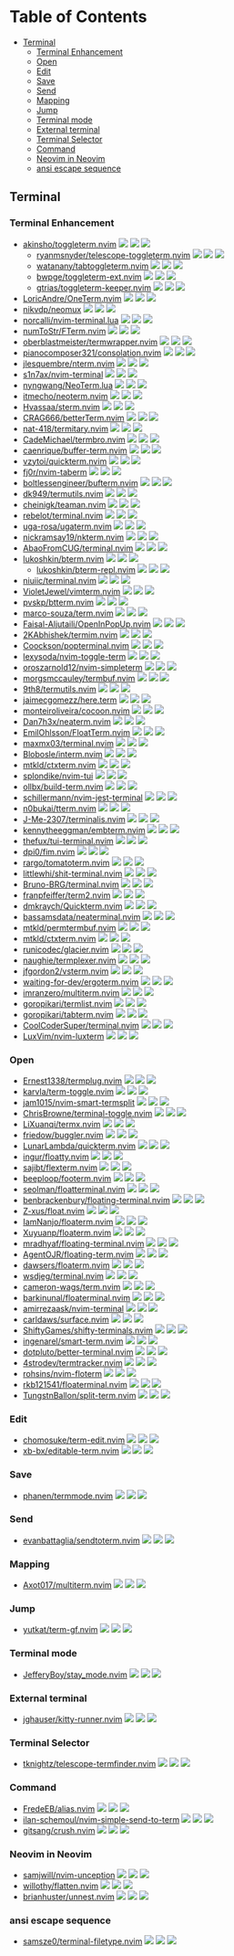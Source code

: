 # Table of Contents

<!-- toc -->

- [Terminal](#terminal)
  - [Terminal Enhancement](#terminal-enhancement)
  - [Open](#open)
  - [Edit](#edit)
  - [Save](#save)
  - [Send](#send)
  - [Mapping](#mapping)
  - [Jump](#jump)
  - [Terminal mode](#terminal-mode)
  - [External terminal](#external-terminal)
  - [Terminal Selector](#terminal-selector)
  - [Command](#command)
  - [Neovim in Neovim](#neovim-in-neovim)
  - [ansi escape sequence](#ansi-escape-sequence)

<!-- tocstop -->

## Terminal

### Terminal Enhancement

- [akinsho/toggleterm.nvim](https://github.com/akinsho/toggleterm.nvim) ![](https://img.shields.io/github/stars/akinsho/toggleterm.nvim) ![](https://img.shields.io/github/last-commit/akinsho/toggleterm.nvim) ![](https://img.shields.io/github/commit-activity/y/akinsho/toggleterm.nvim)
  - [ryanmsnyder/telescope-toggleterm.nvim](https://github.com/ryanmsnyder/telescope-toggleterm.nvim) ![](https://img.shields.io/github/stars/ryanmsnyder/telescope-toggleterm.nvim) ![](https://img.shields.io/github/last-commit/ryanmsnyder/telescope-toggleterm.nvim) ![](https://img.shields.io/github/commit-activity/y/ryanmsnyder/telescope-toggleterm.nvim)
  - [watanany/tabtoggleterm.nvim](https://github.com/watanany/tabtoggleterm.nvim) ![](https://img.shields.io/github/stars/watanany/tabtoggleterm.nvim) ![](https://img.shields.io/github/last-commit/watanany/tabtoggleterm.nvim) ![](https://img.shields.io/github/commit-activity/y/watanany/tabtoggleterm.nvim)
  - [bwpge/toggleterm-ext.nvim](https://github.com/bwpge/toggleterm-ext.nvim) ![](https://img.shields.io/github/stars/bwpge/toggleterm-ext.nvim) ![](https://img.shields.io/github/last-commit/bwpge/toggleterm-ext.nvim) ![](https://img.shields.io/github/commit-activity/y/bwpge/toggleterm-ext.nvim)
  - [gtrias/toggleterm-keeper.nvim](https://github.com/gtrias/toggleterm-keeper.nvim) ![](https://img.shields.io/github/stars/gtrias/toggleterm-keeper.nvim) ![](https://img.shields.io/github/last-commit/gtrias/toggleterm-keeper.nvim) ![](https://img.shields.io/github/commit-activity/y/gtrias/toggleterm-keeper.nvim)
- [LoricAndre/OneTerm.nvim](https://github.com/LoricAndre/OneTerm.nvim) ![](https://img.shields.io/github/stars/LoricAndre/OneTerm.nvim) ![](https://img.shields.io/github/last-commit/LoricAndre/OneTerm.nvim) ![](https://img.shields.io/github/commit-activity/y/LoricAndre/OneTerm.nvim)
- [nikvdp/neomux](https://github.com/nikvdp/neomux) ![](https://img.shields.io/github/stars/nikvdp/neomux) ![](https://img.shields.io/github/last-commit/nikvdp/neomux) ![](https://img.shields.io/github/commit-activity/y/nikvdp/neomux)
- [norcalli/nvim-terminal.lua](https://github.com/norcalli/nvim-terminal.lua) ![](https://img.shields.io/github/stars/norcalli/nvim-terminal.lua) ![](https://img.shields.io/github/last-commit/norcalli/nvim-terminal.lua) ![](https://img.shields.io/github/commit-activity/y/norcalli/nvim-terminal.lua)
- [numToStr/FTerm.nvim](https://github.com/numToStr/FTerm.nvim) ![](https://img.shields.io/github/stars/numToStr/FTerm.nvim) ![](https://img.shields.io/github/last-commit/numToStr/FTerm.nvim) ![](https://img.shields.io/github/commit-activity/y/numToStr/FTerm.nvim)
- [oberblastmeister/termwrapper.nvim](https://github.com/oberblastmeister/termwrapper.nvim) ![](https://img.shields.io/github/stars/oberblastmeister/termwrapper.nvim) ![](https://img.shields.io/github/last-commit/oberblastmeister/termwrapper.nvim) ![](https://img.shields.io/github/commit-activity/y/oberblastmeister/termwrapper.nvim)
- [pianocomposer321/consolation.nvim](https://github.com/pianocomposer321/consolation.nvim) ![](https://img.shields.io/github/stars/pianocomposer321/consolation.nvim) ![](https://img.shields.io/github/last-commit/pianocomposer321/consolation.nvim) ![](https://img.shields.io/github/commit-activity/y/pianocomposer321/consolation.nvim)
- [jlesquembre/nterm.nvim](https://github.com/jlesquembre/nterm.nvim) ![](https://img.shields.io/github/stars/jlesquembre/nterm.nvim) ![](https://img.shields.io/github/last-commit/jlesquembre/nterm.nvim) ![](https://img.shields.io/github/commit-activity/y/jlesquembre/nterm.nvim)
- [s1n7ax/nvim-terminal](https://github.com/s1n7ax/nvim-terminal) ![](https://img.shields.io/github/stars/s1n7ax/nvim-terminal) ![](https://img.shields.io/github/last-commit/s1n7ax/nvim-terminal) ![](https://img.shields.io/github/commit-activity/y/s1n7ax/nvim-terminal)
- [nyngwang/NeoTerm.lua](https://github.com/nyngwang/NeoTerm.lua) ![](https://img.shields.io/github/stars/nyngwang/NeoTerm.lua) ![](https://img.shields.io/github/last-commit/nyngwang/NeoTerm.lua) ![](https://img.shields.io/github/commit-activity/y/nyngwang/NeoTerm.lua)
- [itmecho/neoterm.nvim](https://github.com/itmecho/neoterm.nvim) ![](https://img.shields.io/github/stars/itmecho/neoterm.nvim) ![](https://img.shields.io/github/last-commit/itmecho/neoterm.nvim) ![](https://img.shields.io/github/commit-activity/y/itmecho/neoterm.nvim)
- [Hvassaa/sterm.nvim](https://github.com/Hvassaa/sterm.nvim) ![](https://img.shields.io/github/stars/Hvassaa/sterm.nvim) ![](https://img.shields.io/github/last-commit/Hvassaa/sterm.nvim) ![](https://img.shields.io/github/commit-activity/y/Hvassaa/sterm.nvim)
- [CRAG666/betterTerm.nvim](https://github.com/CRAG666/betterTerm.nvim) ![](https://img.shields.io/github/stars/CRAG666/betterTerm.nvim) ![](https://img.shields.io/github/last-commit/CRAG666/betterTerm.nvim) ![](https://img.shields.io/github/commit-activity/y/CRAG666/betterTerm.nvim)
- [nat-418/termitary.nvim](https://github.com/nat-418/termitary.nvim) ![](https://img.shields.io/github/stars/nat-418/termitary.nvim) ![](https://img.shields.io/github/last-commit/nat-418/termitary.nvim) ![](https://img.shields.io/github/commit-activity/y/nat-418/termitary.nvim)
- [CadeMichael/termbro.nvim](https://github.com/CadeMichael/termbro.nvim) ![](https://img.shields.io/github/stars/CadeMichael/termbro.nvim) ![](https://img.shields.io/github/last-commit/CadeMichael/termbro.nvim) ![](https://img.shields.io/github/commit-activity/y/CadeMichael/termbro.nvim)
- [caenrique/buffer-term.nvim](https://github.com/caenrique/buffer-term.nvim) ![](https://img.shields.io/github/stars/caenrique/buffer-term.nvim) ![](https://img.shields.io/github/last-commit/caenrique/buffer-term.nvim) ![](https://img.shields.io/github/commit-activity/y/caenrique/buffer-term.nvim)
- [vzytoi/quickterm.nvim](https://github.com/vzytoi/quickterm.nvim) ![](https://img.shields.io/github/stars/vzytoi/quickterm.nvim) ![](https://img.shields.io/github/last-commit/vzytoi/quickterm.nvim) ![](https://img.shields.io/github/commit-activity/y/vzytoi/quickterm.nvim)
- [fj0r/nvim-taberm](https://github.com/fj0r/nvim-taberm) ![](https://img.shields.io/github/stars/fj0r/nvim-taberm) ![](https://img.shields.io/github/last-commit/fj0r/nvim-taberm) ![](https://img.shields.io/github/commit-activity/y/fj0r/nvim-taberm)
- [boltlessengineer/bufterm.nvim](https://github.com/boltlessengineer/bufterm.nvim) ![](https://img.shields.io/github/stars/boltlessengineer/bufterm.nvim) ![](https://img.shields.io/github/last-commit/boltlessengineer/bufterm.nvim) ![](https://img.shields.io/github/commit-activity/y/boltlessengineer/bufterm.nvim)
- [dk949/termutils.nvim](https://github.com/dk949/termutils.nvim) ![](https://img.shields.io/github/stars/dk949/termutils.nvim) ![](https://img.shields.io/github/last-commit/dk949/termutils.nvim) ![](https://img.shields.io/github/commit-activity/y/dk949/termutils.nvim)
- [cheinigk/teaman.nvim](https://github.com/cheinigk/teaman.nvim) ![](https://img.shields.io/github/stars/cheinigk/teaman.nvim) ![](https://img.shields.io/github/last-commit/cheinigk/teaman.nvim) ![](https://img.shields.io/github/commit-activity/y/cheinigk/teaman.nvim)
- [rebelot/terminal.nvim](https://github.com/rebelot/terminal.nvim) ![](https://img.shields.io/github/stars/rebelot/terminal.nvim) ![](https://img.shields.io/github/last-commit/rebelot/terminal.nvim) ![](https://img.shields.io/github/commit-activity/y/rebelot/terminal.nvim)
- [uga-rosa/ugaterm.nvim](https://github.com/uga-rosa/ugaterm.nvim) ![](https://img.shields.io/github/stars/uga-rosa/ugaterm.nvim) ![](https://img.shields.io/github/last-commit/uga-rosa/ugaterm.nvim) ![](https://img.shields.io/github/commit-activity/y/uga-rosa/ugaterm.nvim)
- [nickramsay19/nkterm.nvim](https://github.com/nickramsay19/nkterm.nvim) ![](https://img.shields.io/github/stars/nickramsay19/nkterm.nvim) ![](https://img.shields.io/github/last-commit/nickramsay19/nkterm.nvim) ![](https://img.shields.io/github/commit-activity/y/nickramsay19/nkterm.nvim)
- [AbaoFromCUG/terminal.nvim](https://github.com/AbaoFromCUG/terminal.nvim) ![](https://img.shields.io/github/stars/AbaoFromCUG/terminal.nvim) ![](https://img.shields.io/github/last-commit/AbaoFromCUG/terminal.nvim) ![](https://img.shields.io/github/commit-activity/y/AbaoFromCUG/terminal.nvim)
- [lukoshkin/bterm.nvim](https://github.com/lukoshkin/bterm.nvim) ![](https://img.shields.io/github/stars/lukoshkin/bterm.nvim) ![](https://img.shields.io/github/last-commit/lukoshkin/bterm.nvim) ![](https://img.shields.io/github/commit-activity/y/lukoshkin/bterm.nvim)
  - [lukoshkin/bterm-repl.nvim](https://github.com/lukoshkin/bterm-repl.nvim) ![](https://img.shields.io/github/stars/lukoshkin/bterm-repl.nvim) ![](https://img.shields.io/github/last-commit/lukoshkin/bterm-repl.nvim) ![](https://img.shields.io/github/commit-activity/y/lukoshkin/bterm-repl.nvim)
- [niuiic/terminal.nvim](https://github.com/niuiic/terminal.nvim) ![](https://img.shields.io/github/stars/niuiic/terminal.nvim) ![](https://img.shields.io/github/last-commit/niuiic/terminal.nvim) ![](https://img.shields.io/github/commit-activity/y/niuiic/terminal.nvim)
- [VioletJewel/vimterm.nvim](https://github.com/VioletJewel/vimterm.nvim) ![](https://img.shields.io/github/stars/VioletJewel/vimterm.nvim) ![](https://img.shields.io/github/last-commit/VioletJewel/vimterm.nvim) ![](https://img.shields.io/github/commit-activity/y/VioletJewel/vimterm.nvim)
- [pvskp/btterm.nvim](https://github.com/pvskp/btterm.nvim) ![](https://img.shields.io/github/stars/pvskp/btterm.nvim) ![](https://img.shields.io/github/last-commit/pvskp/btterm.nvim) ![](https://img.shields.io/github/commit-activity/y/pvskp/btterm.nvim)
- [marco-souza/term.nvim](https://github.com/marco-souza/term.nvim) ![](https://img.shields.io/github/stars/marco-souza/term.nvim) ![](https://img.shields.io/github/last-commit/marco-souza/term.nvim) ![](https://img.shields.io/github/commit-activity/y/marco-souza/term.nvim)
- [Faisal-Aljutaili/OpenInPopUp.nvim](https://github.com/Faisal-Aljutaili/OpenInPopUp.nvim) ![](https://img.shields.io/github/stars/Faisal-Aljutaili/OpenInPopUp.nvim) ![](https://img.shields.io/github/last-commit/Faisal-Aljutaili/OpenInPopUp.nvim) ![](https://img.shields.io/github/commit-activity/y/Faisal-Aljutaili/OpenInPopUp.nvim)
- [2KAbhishek/termim.nvim](https://github.com/2KAbhishek/termim.nvim) ![](https://img.shields.io/github/stars/2KAbhishek/termim.nvim) ![](https://img.shields.io/github/last-commit/2KAbhishek/termim.nvim) ![](https://img.shields.io/github/commit-activity/y/2KAbhishek/termim.nvim)
- [Coockson/popterminal.nvim](https://github.com/Coockson/popterminal.nvim) ![](https://img.shields.io/github/stars/Coockson/popterminal.nvim) ![](https://img.shields.io/github/last-commit/Coockson/popterminal.nvim) ![](https://img.shields.io/github/commit-activity/y/Coockson/popterminal.nvim)
- [lexysoda/nvim-toggle-term](https://github.com/lexysoda/nvim-toggle-term) ![](https://img.shields.io/github/stars/lexysoda/nvim-toggle-term) ![](https://img.shields.io/github/last-commit/lexysoda/nvim-toggle-term) ![](https://img.shields.io/github/commit-activity/y/lexysoda/nvim-toggle-term)
- [oroszarnold12/nvim-simpleterm](https://github.com/oroszarnold12/nvim-simpleterm) ![](https://img.shields.io/github/stars/oroszarnold12/nvim-simpleterm) ![](https://img.shields.io/github/last-commit/oroszarnold12/nvim-simpleterm) ![](https://img.shields.io/github/commit-activity/y/oroszarnold12/nvim-simpleterm)
- [morgsmccauley/termbuf.nvim](https://github.com/morgsmccauley/termbuf.nvim) ![](https://img.shields.io/github/stars/morgsmccauley/termbuf.nvim) ![](https://img.shields.io/github/last-commit/morgsmccauley/termbuf.nvim) ![](https://img.shields.io/github/commit-activity/y/morgsmccauley/termbuf.nvim)
- [9th8/termutils.nvim](https://github.com/9th8/termutils.nvim) ![](https://img.shields.io/github/stars/9th8/termutils.nvim) ![](https://img.shields.io/github/last-commit/9th8/termutils.nvim) ![](https://img.shields.io/github/commit-activity/y/9th8/termutils.nvim)
- [jaimecgomezz/here.term](https://github.com/jaimecgomezz/here.term) ![](https://img.shields.io/github/stars/jaimecgomezz/here.term) ![](https://img.shields.io/github/last-commit/jaimecgomezz/here.term) ![](https://img.shields.io/github/commit-activity/y/jaimecgomezz/here.term)
- [monteiroliveira/cocoon.nvim](https://github.com/monteiroliveira/cocoon.nvim) ![](https://img.shields.io/github/stars/monteiroliveira/cocoon.nvim) ![](https://img.shields.io/github/last-commit/monteiroliveira/cocoon.nvim) ![](https://img.shields.io/github/commit-activity/y/monteiroliveira/cocoon.nvim)
- [Dan7h3x/neaterm.nvim](https://github.com/Dan7h3x/neaterm.nvim) ![](https://img.shields.io/github/stars/Dan7h3x/neaterm.nvim) ![](https://img.shields.io/github/last-commit/Dan7h3x/neaterm.nvim) ![](https://img.shields.io/github/commit-activity/y/Dan7h3x/neaterm.nvim)
- [EmilOhlsson/FloatTerm.nvim](https://github.com/EmilOhlsson/FloatTerm.nvim) ![](https://img.shields.io/github/stars/EmilOhlsson/FloatTerm.nvim) ![](https://img.shields.io/github/last-commit/EmilOhlsson/FloatTerm.nvim) ![](https://img.shields.io/github/commit-activity/y/EmilOhlsson/FloatTerm.nvim)
- [maxmx03/terminal.nvim](https://github.com/maxmx03/terminal.nvim) ![](https://img.shields.io/github/stars/maxmx03/terminal.nvim) ![](https://img.shields.io/github/last-commit/maxmx03/terminal.nvim) ![](https://img.shields.io/github/commit-activity/y/maxmx03/terminal.nvim)
- [Blobosle/interm.nvim](https://github.com/Blobosle/interm.nvim) ![](https://img.shields.io/github/stars/Blobosle/interm.nvim) ![](https://img.shields.io/github/last-commit/Blobosle/interm.nvim) ![](https://img.shields.io/github/commit-activity/y/Blobosle/interm.nvim)
- [mtkld/ctxterm.nvim](https://github.com/mtkld/ctxterm.nvim) ![](https://img.shields.io/github/stars/mtkld/ctxterm.nvim) ![](https://img.shields.io/github/last-commit/mtkld/ctxterm.nvim) ![](https://img.shields.io/github/commit-activity/y/mtkld/ctxterm.nvim)
- [splondike/nvim-tui](https://github.com/splondike/nvim-tui) ![](https://img.shields.io/github/stars/splondike/nvim-tui) ![](https://img.shields.io/github/last-commit/splondike/nvim-tui) ![](https://img.shields.io/github/commit-activity/y/splondike/nvim-tui)
- [ollbx/build-term.nvim](https://github.com/ollbx/build-term.nvim) ![](https://img.shields.io/github/stars/ollbx/build-term.nvim) ![](https://img.shields.io/github/last-commit/ollbx/build-term.nvim) ![](https://img.shields.io/github/commit-activity/y/ollbx/build-term.nvim)
- [schillermann/nvim-jest-terminal](https://github.com/schillermann/nvim-jest-terminal) ![](https://img.shields.io/github/stars/schillermann/nvim-jest-terminal) ![](https://img.shields.io/github/last-commit/schillermann/nvim-jest-terminal) ![](https://img.shields.io/github/commit-activity/y/schillermann/nvim-jest-terminal)
- [n0bukai/tterm.nvim](https://github.com/n0bukai/tterm.nvim) ![](https://img.shields.io/github/stars/n0bukai/tterm.nvim) ![](https://img.shields.io/github/last-commit/n0bukai/tterm.nvim) ![](https://img.shields.io/github/commit-activity/y/n0bukai/tterm.nvim)
- [J-Me-2307/terminalis.nvim](https://github.com/J-Me-2307/terminalis.nvim) ![](https://img.shields.io/github/stars/J-Me-2307/terminalis.nvim) ![](https://img.shields.io/github/last-commit/J-Me-2307/terminalis.nvim) ![](https://img.shields.io/github/commit-activity/y/J-Me-2307/terminalis.nvim)
- [kennytheeggman/embterm.nvim](https://github.com/kennytheeggman/embterm.nvim) ![](https://img.shields.io/github/stars/kennytheeggman/embterm.nvim) ![](https://img.shields.io/github/last-commit/kennytheeggman/embterm.nvim) ![](https://img.shields.io/github/commit-activity/y/kennytheeggman/embterm.nvim)
- [thefux/tui-terminal.nvim](https://github.com/thefux/tui-terminal.nvim) ![](https://img.shields.io/github/stars/thefux/tui-terminal.nvim) ![](https://img.shields.io/github/last-commit/thefux/tui-terminal.nvim) ![](https://img.shields.io/github/commit-activity/y/thefux/tui-terminal.nvim)
- [dpi0/fim.nvim](https://github.com/dpi0/fim.nvim) ![](https://img.shields.io/github/stars/dpi0/fim.nvim) ![](https://img.shields.io/github/last-commit/dpi0/fim.nvim) ![](https://img.shields.io/github/commit-activity/y/dpi0/fim.nvim)
- [rargo/tomatoterm.nvim](https://github.com/rargo/tomatoterm.nvim) ![](https://img.shields.io/github/stars/rargo/tomatoterm.nvim) ![](https://img.shields.io/github/last-commit/rargo/tomatoterm.nvim) ![](https://img.shields.io/github/commit-activity/y/rargo/tomatoterm.nvim)
- [littlewhi/shit-terminal.nvim](https://github.com/littlewhi/shit-terminal.nvim) ![](https://img.shields.io/github/stars/littlewhi/shit-terminal.nvim) ![](https://img.shields.io/github/last-commit/littlewhi/shit-terminal.nvim) ![](https://img.shields.io/github/commit-activity/y/littlewhi/shit-terminal.nvim)
- [Bruno-BRG/terminal.nvim](https://github.com/Bruno-BRG/terminal.nvim) ![](https://img.shields.io/github/stars/Bruno-BRG/terminal.nvim) ![](https://img.shields.io/github/last-commit/Bruno-BRG/terminal.nvim) ![](https://img.shields.io/github/commit-activity/y/Bruno-BRG/terminal.nvim)
- [franpfeiffer/term2.nvim](https://github.com/franpfeiffer/term2.nvim) ![](https://img.shields.io/github/stars/franpfeiffer/term2.nvim) ![](https://img.shields.io/github/last-commit/franpfeiffer/term2.nvim) ![](https://img.shields.io/github/commit-activity/y/franpfeiffer/term2.nvim)
- [dmkraych/Quickterm.nvim](https://github.com/dmkraych/Quickterm.nvim) ![](https://img.shields.io/github/stars/dmkraych/Quickterm.nvim) ![](https://img.shields.io/github/last-commit/dmkraych/Quickterm.nvim) ![](https://img.shields.io/github/commit-activity/y/dmkraych/Quickterm.nvim)
- [bassamsdata/neaterminal.nvim](https://github.com/bassamsdata/neaterminal.nvim) ![](https://img.shields.io/github/stars/bassamsdata/neaterminal.nvim) ![](https://img.shields.io/github/last-commit/bassamsdata/neaterminal.nvim) ![](https://img.shields.io/github/commit-activity/y/bassamsdata/neaterminal.nvim)
- [mtkld/permtermbuf.nvim](https://github.com/mtkld/permtermbuf.nvim) ![](https://img.shields.io/github/stars/mtkld/permtermbuf.nvim) ![](https://img.shields.io/github/last-commit/mtkld/permtermbuf.nvim) ![](https://img.shields.io/github/commit-activity/y/mtkld/permtermbuf.nvim)
- [mtkld/ctxterm.nvim](https://github.com/mtkld/ctxterm.nvim) ![](https://img.shields.io/github/stars/mtkld/ctxterm.nvim) ![](https://img.shields.io/github/last-commit/mtkld/ctxterm.nvim) ![](https://img.shields.io/github/commit-activity/y/mtkld/ctxterm.nvim)
- [runicodec/glacier.nvim](https://github.com/runicodec/glacier.nvim) ![](https://img.shields.io/github/stars/runicodec/glacier.nvim) ![](https://img.shields.io/github/last-commit/runicodec/glacier.nvim) ![](https://img.shields.io/github/commit-activity/y/runicodec/glacier.nvim)
- [naughie/termplexer.nvim](https://github.com/naughie/termplexer.nvim) ![](https://img.shields.io/github/stars/naughie/termplexer.nvim) ![](https://img.shields.io/github/last-commit/naughie/termplexer.nvim) ![](https://img.shields.io/github/commit-activity/y/naughie/termplexer.nvim)
- [jfgordon2/vsterm.nvim](https://github.com/jfgordon2/vsterm.nvim) ![](https://img.shields.io/github/stars/jfgordon2/vsterm.nvim) ![](https://img.shields.io/github/last-commit/jfgordon2/vsterm.nvim) ![](https://img.shields.io/github/commit-activity/y/jfgordon2/vsterm.nvim)
- [waiting-for-dev/ergoterm.nvim](https://github.com/waiting-for-dev/ergoterm.nvim) ![](https://img.shields.io/github/stars/waiting-for-dev/ergoterm.nvim) ![](https://img.shields.io/github/last-commit/waiting-for-dev/ergoterm.nvim) ![](https://img.shields.io/github/commit-activity/y/waiting-for-dev/ergoterm.nvim)
- [imranzero/multiterm.nvim](https://github.com/imranzero/multiterm.nvim) ![](https://img.shields.io/github/stars/imranzero/multiterm.nvim) ![](https://img.shields.io/github/last-commit/imranzero/multiterm.nvim) ![](https://img.shields.io/github/commit-activity/y/imranzero/multiterm.nvim)
- [goropikari/termlist.nvim](https://github.com/goropikari/termlist.nvim) ![](https://img.shields.io/github/stars/goropikari/termlist.nvim) ![](https://img.shields.io/github/last-commit/goropikari/termlist.nvim) ![](https://img.shields.io/github/commit-activity/y/goropikari/termlist.nvim)
- [goropikari/tabterm.nvim](https://github.com/goropikari/tabterm.nvim) ![](https://img.shields.io/github/stars/goropikari/tabterm.nvim) ![](https://img.shields.io/github/last-commit/goropikari/tabterm.nvim) ![](https://img.shields.io/github/commit-activity/y/goropikari/tabterm.nvim)
- [CoolCoderSuper/terminal.nvim](https://github.com/CoolCoderSuper/terminal.nvim) ![](https://img.shields.io/github/stars/CoolCoderSuper/terminal.nvim) ![](https://img.shields.io/github/last-commit/CoolCoderSuper/terminal.nvim) ![](https://img.shields.io/github/commit-activity/y/CoolCoderSuper/terminal.nvim)
- [LuxVim/nvim-luxterm](https://github.com/LuxVim/nvim-luxterm) ![](https://img.shields.io/github/stars/LuxVim/nvim-luxterm) ![](https://img.shields.io/github/last-commit/LuxVim/nvim-luxterm) ![](https://img.shields.io/github/commit-activity/y/LuxVim/nvim-luxterm)

### Open

- [Ernest1338/termplug.nvim](https://github.com/Ernest1338/termplug.nvim) ![](https://img.shields.io/github/stars/Ernest1338/termplug.nvim) ![](https://img.shields.io/github/last-commit/Ernest1338/termplug.nvim) ![](https://img.shields.io/github/commit-activity/y/Ernest1338/termplug.nvim)
- [karvla/term-toggle.nvim](https://github.com/karvla/term-toggle.nvim) ![](https://img.shields.io/github/stars/karvla/term-toggle.nvim) ![](https://img.shields.io/github/last-commit/karvla/term-toggle.nvim) ![](https://img.shields.io/github/commit-activity/y/karvla/term-toggle.nvim)
- [jam1015/nvim-smart-termsplit](https://github.com/jam1015/nvim-smart-termsplit) ![](https://img.shields.io/github/stars/jam1015/nvim-smart-termsplit) ![](https://img.shields.io/github/last-commit/jam1015/nvim-smart-termsplit) ![](https://img.shields.io/github/commit-activity/y/jam1015/nvim-smart-termsplit)
- [ChrisBrowne/terminal-toggle.nvim](https://github.com/ChrisBrowne/terminal-toggle.nvim) ![](https://img.shields.io/github/stars/ChrisBrowne/terminal-toggle.nvim) ![](https://img.shields.io/github/last-commit/ChrisBrowne/terminal-toggle.nvim) ![](https://img.shields.io/github/commit-activity/y/ChrisBrowne/terminal-toggle.nvim)
- [LiXuanqi/termx.nvim](https://github.com/LiXuanqi/termx.nvim) ![](https://img.shields.io/github/stars/LiXuanqi/termx.nvim) ![](https://img.shields.io/github/last-commit/LiXuanqi/termx.nvim) ![](https://img.shields.io/github/commit-activity/y/LiXuanqi/termx.nvim)
- [friedow/buggler.nvim](https://github.com/friedow/buggler.nvim) ![](https://img.shields.io/github/stars/friedow/buggler.nvim) ![](https://img.shields.io/github/last-commit/friedow/buggler.nvim) ![](https://img.shields.io/github/commit-activity/y/friedow/buggler.nvim)
- [LunarLambda/quickterm.nvim](https://github.com/LunarLambda/quickterm.nvim) ![](https://img.shields.io/github/stars/LunarLambda/quickterm.nvim) ![](https://img.shields.io/github/last-commit/LunarLambda/quickterm.nvim) ![](https://img.shields.io/github/commit-activity/y/LunarLambda/quickterm.nvim)
- [ingur/floatty.nvim](https://github.com/ingur/floatty.nvim) ![](https://img.shields.io/github/stars/ingur/floatty.nvim) ![](https://img.shields.io/github/last-commit/ingur/floatty.nvim) ![](https://img.shields.io/github/commit-activity/y/ingur/floatty.nvim)
- [sajibt/flexterm.nvim](https://github.com/sajibt/flexterm.nvim) ![](https://img.shields.io/github/stars/sajibt/flexterm.nvim) ![](https://img.shields.io/github/last-commit/sajibt/flexterm.nvim) ![](https://img.shields.io/github/commit-activity/y/sajibt/flexterm.nvim)
- [beeploop/footerm.nvim](https://github.com/beeploop/footerm.nvim) ![](https://img.shields.io/github/stars/beeploop/footerm.nvim) ![](https://img.shields.io/github/last-commit/beeploop/footerm.nvim) ![](https://img.shields.io/github/commit-activity/y/beeploop/footerm.nvim)
- [seolman/floatterminal.nvim](https://github.com/seolman/floatterminal.nvim) ![](https://img.shields.io/github/stars/seolman/floatterminal.nvim) ![](https://img.shields.io/github/last-commit/seolman/floatterminal.nvim) ![](https://img.shields.io/github/commit-activity/y/seolman/floatterminal.nvim)
- [benbrackenbury/floating-terminal.nvim](https://github.com/benbrackenbury/floating-terminal.nvim) ![](https://img.shields.io/github/stars/benbrackenbury/floating-terminal.nvim) ![](https://img.shields.io/github/last-commit/benbrackenbury/floating-terminal.nvim) ![](https://img.shields.io/github/commit-activity/y/benbrackenbury/floating-terminal.nvim)
- [Z-xus/float.nvim](https://github.com/Z-xus/float.nvim) ![](https://img.shields.io/github/stars/Z-xus/float.nvim) ![](https://img.shields.io/github/last-commit/Z-xus/float.nvim) ![](https://img.shields.io/github/commit-activity/y/Z-xus/float.nvim)
- [IamNanjo/floaterm.nvim](https://github.com/IamNanjo/floaterm.nvim) ![](https://img.shields.io/github/stars/IamNanjo/floaterm.nvim) ![](https://img.shields.io/github/last-commit/IamNanjo/floaterm.nvim) ![](https://img.shields.io/github/commit-activity/y/IamNanjo/floaterm.nvim)
- [Xuyuanp/floaterm.nvim](https://github.com/Xuyuanp/floaterm.nvim) ![](https://img.shields.io/github/stars/Xuyuanp/floaterm.nvim) ![](https://img.shields.io/github/last-commit/Xuyuanp/floaterm.nvim) ![](https://img.shields.io/github/commit-activity/y/Xuyuanp/floaterm.nvim)
- [mradhyaf/floating-terminal.nvim](https://github.com/mradhyaf/floating-terminal.nvim) ![](https://img.shields.io/github/stars/mradhyaf/floating-terminal.nvim) ![](https://img.shields.io/github/last-commit/mradhyaf/floating-terminal.nvim) ![](https://img.shields.io/github/commit-activity/y/mradhyaf/floating-terminal.nvim)
- [AgentOJR/floating-term.nvim](https://github.com/AgentOJR/floating-term.nvim) ![](https://img.shields.io/github/stars/AgentOJR/floating-term.nvim) ![](https://img.shields.io/github/last-commit/AgentOJR/floating-term.nvim) ![](https://img.shields.io/github/commit-activity/y/AgentOJR/floating-term.nvim)
- [dawsers/floaterm.nvim](https://github.com/dawsers/floaterm.nvim) ![](https://img.shields.io/github/stars/dawsers/floaterm.nvim) ![](https://img.shields.io/github/last-commit/dawsers/floaterm.nvim) ![](https://img.shields.io/github/commit-activity/y/dawsers/floaterm.nvim)
- [wsdjeg/terminal.nvim](https://github.com/wsdjeg/terminal.nvim) ![](https://img.shields.io/github/stars/wsdjeg/terminal.nvim) ![](https://img.shields.io/github/last-commit/wsdjeg/terminal.nvim) ![](https://img.shields.io/github/commit-activity/y/wsdjeg/terminal.nvim)
- [cameron-wags/term.nvim](https://github.com/cameron-wags/term.nvim) ![](https://img.shields.io/github/stars/cameron-wags/term.nvim) ![](https://img.shields.io/github/last-commit/cameron-wags/term.nvim) ![](https://img.shields.io/github/commit-activity/y/cameron-wags/term.nvim)
- [barkinunal/floaterminal.nvim](https://github.com/barkinunal/floaterminal.nvim) ![](https://img.shields.io/github/stars/barkinunal/floaterminal.nvim) ![](https://img.shields.io/github/last-commit/barkinunal/floaterminal.nvim) ![](https://img.shields.io/github/commit-activity/y/barkinunal/floaterminal.nvim)
- [amirrezaask/nvim-terminal](https://github.com/amirrezaask/nvim-terminal) ![](https://img.shields.io/github/stars/amirrezaask/nvim-terminal) ![](https://img.shields.io/github/last-commit/amirrezaask/nvim-terminal) ![](https://img.shields.io/github/commit-activity/y/amirrezaask/nvim-terminal)
- [carldaws/surface.nvim](https://github.com/carldaws/surface.nvim) ![](https://img.shields.io/github/stars/carldaws/surface.nvim) ![](https://img.shields.io/github/last-commit/carldaws/surface.nvim) ![](https://img.shields.io/github/commit-activity/y/carldaws/surface.nvim)
- [ShiftyGames/shifty-terminals.nvim](https://github.com/ShiftyGames/shifty-terminals.nvim) ![](https://img.shields.io/github/stars/ShiftyGames/shifty-terminals.nvim) ![](https://img.shields.io/github/last-commit/ShiftyGames/shifty-terminals.nvim) ![](https://img.shields.io/github/commit-activity/y/ShiftyGames/shifty-terminals.nvim)
- [ingenarel/smart-term.nvim](https://github.com/ingenarel/smart-term.nvim) ![](https://img.shields.io/github/stars/ingenarel/smart-term.nvim) ![](https://img.shields.io/github/last-commit/ingenarel/smart-term.nvim) ![](https://img.shields.io/github/commit-activity/y/ingenarel/smart-term.nvim)
- [dotpluto/better-terminal.nvim](https://github.com/dotpluto/better-terminal.nvim) ![](https://img.shields.io/github/stars/dotpluto/better-terminal.nvim) ![](https://img.shields.io/github/last-commit/dotpluto/better-terminal.nvim) ![](https://img.shields.io/github/commit-activity/y/dotpluto/better-terminal.nvim)
- [4strodev/termtracker.nvim](https://github.com/4strodev/termtracker.nvim) ![](https://img.shields.io/github/stars/4strodev/termtracker.nvim) ![](https://img.shields.io/github/last-commit/4strodev/termtracker.nvim) ![](https://img.shields.io/github/commit-activity/y/4strodev/termtracker.nvim)
- [rohsins/nvim-floterm](https://github.com/rohsins/nvim-floterm) ![](https://img.shields.io/github/stars/rohsins/nvim-floterm) ![](https://img.shields.io/github/last-commit/rohsins/nvim-floterm) ![](https://img.shields.io/github/commit-activity/y/rohsins/nvim-floterm)
- [rkb121541/floaterminal.nvim](https://github.com/rkb121541/floaterminal.nvim) ![](https://img.shields.io/github/stars/rkb121541/floaterminal.nvim) ![](https://img.shields.io/github/last-commit/rkb121541/floaterminal.nvim) ![](https://img.shields.io/github/commit-activity/y/rkb121541/floaterminal.nvim)
- [TungstnBallon/split-term.nvim](https://github.com/TungstnBallon/split-term.nvim) ![](https://img.shields.io/github/stars/TungstnBallon/split-term.nvim) ![](https://img.shields.io/github/last-commit/TungstnBallon/split-term.nvim) ![](https://img.shields.io/github/commit-activity/y/TungstnBallon/split-term.nvim)

### Edit

- [chomosuke/term-edit.nvim](https://github.com/chomosuke/term-edit.nvim) ![](https://img.shields.io/github/stars/chomosuke/term-edit.nvim) ![](https://img.shields.io/github/last-commit/chomosuke/term-edit.nvim) ![](https://img.shields.io/github/commit-activity/y/chomosuke/term-edit.nvim)
- [xb-bx/editable-term.nvim](https://github.com/xb-bx/editable-term.nvim) ![](https://img.shields.io/github/stars/xb-bx/editable-term.nvim) ![](https://img.shields.io/github/last-commit/xb-bx/editable-term.nvim) ![](https://img.shields.io/github/commit-activity/y/xb-bx/editable-term.nvim)

### Save

- [phanen/termmode.nvim](https://github.com/phanen/termmode.nvim) ![](https://img.shields.io/github/stars/phanen/termmode.nvim) ![](https://img.shields.io/github/last-commit/phanen/termmode.nvim) ![](https://img.shields.io/github/commit-activity/y/phanen/termmode.nvim)

### Send

- [evanbattaglia/sendtoterm.nvim](https://github.com/evanbattaglia/sendtoterm.nvim) ![](https://img.shields.io/github/stars/evanbattaglia/sendtoterm.nvim) ![](https://img.shields.io/github/last-commit/evanbattaglia/sendtoterm.nvim) ![](https://img.shields.io/github/commit-activity/y/evanbattaglia/sendtoterm.nvim)

### Mapping

- [Axot017/multiterm.nvim](https://github.com/Axot017/multiterm.nvim) ![](https://img.shields.io/github/stars/Axot017/multiterm.nvim) ![](https://img.shields.io/github/last-commit/Axot017/multiterm.nvim) ![](https://img.shields.io/github/commit-activity/y/Axot017/multiterm.nvim)

### Jump

- [yutkat/term-gf.nvim](https://github.com/yutkat/term-gf.nvim) ![](https://img.shields.io/github/stars/yutkat/term-gf.nvim) ![](https://img.shields.io/github/last-commit/yutkat/term-gf.nvim) ![](https://img.shields.io/github/commit-activity/y/yutkat/term-gf.nvim)

### Terminal mode

- [JefferyBoy/stay_mode.nvim](https://github.com/JefferyBoy/stay_mode.nvim) ![](https://img.shields.io/github/stars/JefferyBoy/stay_mode.nvim) ![](https://img.shields.io/github/last-commit/JefferyBoy/stay_mode.nvim) ![](https://img.shields.io/github/commit-activity/y/JefferyBoy/stay_mode.nvim)

### External terminal

- [jghauser/kitty-runner.nvim](https://github.com/jghauser/kitty-runner.nvim) ![](https://img.shields.io/github/stars/jghauser/kitty-runner.nvim) ![](https://img.shields.io/github/last-commit/jghauser/kitty-runner.nvim) ![](https://img.shields.io/github/commit-activity/y/jghauser/kitty-runner.nvim)

### Terminal Selector

- [tknightz/telescope-termfinder.nvim](https://github.com/tknightz/telescope-termfinder.nvim) ![](https://img.shields.io/github/stars/tknightz/telescope-termfinder.nvim) ![](https://img.shields.io/github/last-commit/tknightz/telescope-termfinder.nvim) ![](https://img.shields.io/github/commit-activity/y/tknightz/telescope-termfinder.nvim)

### Command

- [FredeEB/alias.nvim](https://github.com/FredeEB/alias.nvim) ![](https://img.shields.io/github/stars/FredeEB/alias.nvim) ![](https://img.shields.io/github/last-commit/FredeEB/alias.nvim) ![](https://img.shields.io/github/commit-activity/y/FredeEB/alias.nvim)
- [ilan-schemoul/nvim-simple-send-to-term](https://github.com/ilan-schemoul/nvim-simple-send-to-term) ![](https://img.shields.io/github/stars/ilan-schemoul/nvim-simple-send-to-term) ![](https://img.shields.io/github/last-commit/ilan-schemoul/nvim-simple-send-to-term) ![](https://img.shields.io/github/commit-activity/y/ilan-schemoul/nvim-simple-send-to-term)
- [gitsang/crush.nvim](https://github.com/gitsang/crush.nvim) ![](https://img.shields.io/github/stars/gitsang/crush.nvim) ![](https://img.shields.io/github/last-commit/gitsang/crush.nvim) ![](https://img.shields.io/github/commit-activity/y/gitsang/crush.nvim)

### Neovim in Neovim

- [samjwill/nvim-unception](https://github.com/samjwill/nvim-unception) ![](https://img.shields.io/github/stars/samjwill/nvim-unception) ![](https://img.shields.io/github/last-commit/samjwill/nvim-unception) ![](https://img.shields.io/github/commit-activity/y/samjwill/nvim-unception)
- [willothy/flatten.nvim](https://github.com/willothy/flatten.nvim) ![](https://img.shields.io/github/stars/willothy/flatten.nvim) ![](https://img.shields.io/github/last-commit/willothy/flatten.nvim) ![](https://img.shields.io/github/commit-activity/y/willothy/flatten.nvim)
- [brianhuster/unnest.nvim](https://github.com/brianhuster/unnest.nvim) ![](https://img.shields.io/github/stars/brianhuster/unnest.nvim) ![](https://img.shields.io/github/last-commit/brianhuster/unnest.nvim) ![](https://img.shields.io/github/commit-activity/y/brianhuster/unnest.nvim)

### ansi escape sequence

- [samsze0/terminal-filetype.nvim](https://github.com/samsze0/terminal-filetype.nvim) ![](https://img.shields.io/github/stars/samsze0/terminal-filetype.nvim) ![](https://img.shields.io/github/last-commit/samsze0/terminal-filetype.nvim) ![](https://img.shields.io/github/commit-activity/y/samsze0/terminal-filetype.nvim)
